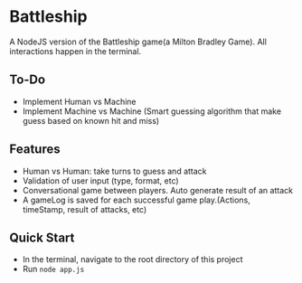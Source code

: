 # Battleship
A NodeJS version of the Battleship game(a Milton Bradley Game). All interactions happen in the terminal.

## To-Do
* Implement Human vs Machine
* Implement Machine vs Machine (Smart guessing algorithm that make guess based on known hit and miss)

## Features
* Human vs Human: take turns to guess and attack
* Validation of user input (type, format, etc)
* Conversational game between players. Auto generate result of an attack
* A gameLog is saved for each successful game play.(Actions, timeStamp, result of attacks, etc)

## Quick Start
* In the terminal, navigate to the root directory of this project
* Run `node app.js`
